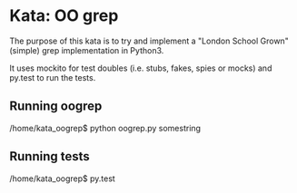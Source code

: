 Kata: OO grep
=============

The purpose of this kata is to try and implement a "London School Grown" (simple) grep implementation in Python3.

It uses mockito for test doubles (i.e. stubs, fakes, spies or mocks) and py.test to run the tests.

Running oogrep
--------------
/home/kata_oogrep$ python oogrep.py somestring

Running tests
-------------
/home/kata_oogrep$ py.test



